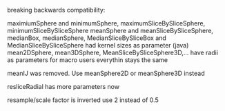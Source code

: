 

breaking backwards compatibility:

maximiumSphere and minimumSphere, maximumSliceBySliceSphere, minimumSliceBySliceSphere meanSphere and meanSliceBySliceSphere, medianBox, medianSphere, MedianSliceBySliceBox and MedianSliceBySliceSphere had kernel sizes as parameter (java)
mean2DSphere, mean3DSphere, MeanSliceBySliceSphere3D,... have radii as parameters
for macro users everythin stays the same

meanIJ was removed. Use meanSphere2D or meanSphere3D instead

resliceRadial has more parameters now

resample/scale factor is inverted use 2 instead of 0.5

